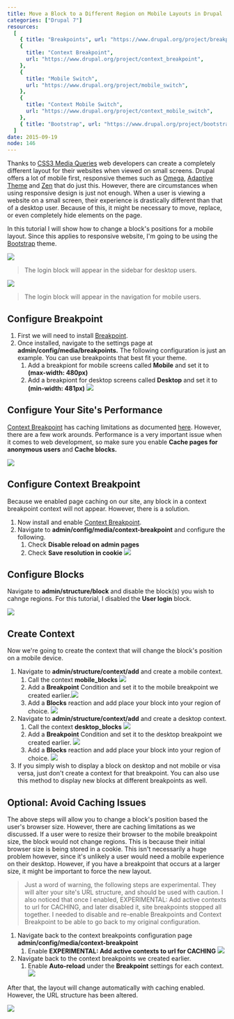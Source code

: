 ```yaml
---
title: Move a Block to a Different Region on Mobile Layouts in Drupal
categories: ["Drupal 7"]
resources:
  [
    { title: "Breakpoints", url: "https://www.drupal.org/project/breakpoints" },
    {
      title: "Context Breakpoint",
      url: "https://www.drupal.org/project/context_breakpoint",
    },
    {
      title: "Mobile Switch",
      url: "https://www.drupal.org/project/mobile_switch",
    },
    {
      title: "Context Mobile Switch",
      url: "https://www.drupal.org/project/context_mobile_switch",
    },
    { title: "Bootstrap", url: "https://www.drupal.org/project/bootstrap" },
  ]
date: 2015-09-19
node: 146
---
```


Thanks to [CSS3 Media Queries](http://www.w3schools.com/cssref/css3_pr_mediaquery.asp) web developers can create a completely different layout for their websites when viewed on small screens. Drupal offers a lot of mobile first, responsive themes such as [Omega](https://www.drupal.org/project/omega), [Adaptive Theme](https://www.drupal.org/project/adaptivetheme) and [Zen](https://www.drupal.org/project/zen) that do just this. However, there are circumstances when using responsive design is just not enough. When a user is viewing a website on a small screen, their experience is drastically different than that of a desktop user. Because of this, it might be necessary to move, replace, or even completely hide elements on the page.

In this tutorial I will show how to change a block's positions for a mobile layout. Since this applies to responsive website, I'm going to be using the [Bootstrap](https://www.drupal.org/project/bootstrap) theme.

![](/assets/images/posts/move-block-different-region-mobile-layouts-drupal/Screen-Shot-2015-09-18-at-7.51.46-PM.png)

> The login block will appear in the sidebar for desktop users.

![](/assets/images/posts/move-block-different-region-mobile-layouts-drupal/Screen-Shot-2015-09-18-at-7.51.33-PM.png)

> The login block will appear in the navigation for mobile users.

## Configure Breakpoint

1. First we will need to install [Breakpoint](https://www.drupal.org/project/breakpoints).
2. Once installed, navigate to the settings page at **admin/config/media/breakpoints.** The following configuration is just an example. You can use breakpoints that best fit your theme.
   1. Add a breakpiont for mobile screens called **Mobile** and set it to **(max-width: 480px)**
   2. Add a breakpiont for desktop screens called **Desktop** and set it to **(min-width: 481px)​** ![](/assets/images/posts/move-block-different-region-mobile-layouts-drupal/Screen-Shot-2015-09-18-at-7.33.48-PM.png)

## Configure Your Site's Performance

[Context Breakpoint](https://www.drupal.org/project/context_breakpoint) has caching limitations as documented [here](http://cgit.drupalcode.org/context_breakpoint/tree/README.txt?id=refs/heads;id2=7.x-1.x). However, there are a few work arounds. Performance is a very important issue when it comes to web development, so make sure you enable **Cache pages for anonymous users** and **Cache blocks.**

![](/assets/images/posts/move-block-different-region-mobile-layouts-drupal/Screen-Shot-2015-09-18-at-7.36.56-PM.png)

## Configure Context Breakpoint

Because we enabled page caching on our site, any block in a context breakpoint context will not appear. However, there is a solution.

1. Now install and enable [Context Breakpoint](https://www.drupal.org/project/context_breakpoint).
2. Navigate to **admin/config/media/context-breakpoint** and configure the following.
   1. Check **Disable reload on admin pages**
   2. Check **Save resolution in cookie** ![](/assets/images/posts/move-block-different-region-mobile-layouts-drupal/Screen-Shot-2015-09-18-at-7.34.13-PM.png)

## Configure Blocks

Navigate to **admin/structure/block** and disable the block(s) you wish to cahnge regions. For this tutorial, I disabled the **User login** block.

![](/assets/images/posts/move-block-different-region-mobile-layouts-drupal/Screen-Shot-2015-09-18-at-7.34.33-PM.png)

## Create Context

Now we're going to create the context that will change the block's position on a mobile device.

1. Navigate to **admin/structure/context/add** and create a mobile context.
   1. Call the context **mobile_blocks** ![](/assets/images/posts/move-block-different-region-mobile-layouts-drupal/Screen-Shot-2015-09-18-at-7.35.52-PM.png)
   2. Add a **Breakpoint** Condition and set it to the mobile breakpoint we created earlier.![](/assets/images/posts/move-block-different-region-mobile-layouts-drupal/Screen-Shot-2015-09-18-at-8.47.55-PM.png)
   3. Add a **Blocks** reaction and add place your block into your region of choice. ![](/assets/images/posts/move-block-different-region-mobile-layouts-drupal/Screen-Shot-2015-09-18-at-7.36.11-PM.png)
2. Navigate to **admin/structure/context/add** and create a desktop context.
   1. Call the context **desktop_blocks** ![](/assets/images/posts/move-block-different-region-mobile-layouts-drupal/Screen-Shot-2015-09-18-at-7.34.56-PM.png)
   2. Add a **Breakpoint** Condition and set it to the desktop breakpoint we created earlier. ![](/assets/images/posts/move-block-different-region-mobile-layouts-drupal/Screen-Shot-2015-09-19-at-7.31.53-AM.png)
   3. Add a **Blocks** reaction and add place your block into your region of choice. ![](/assets/images/posts/move-block-different-region-mobile-layouts-drupal/Screen-Shot-2015-09-18-at-7.35.15-PM.png)
3. If you simply wish to display a block on desktop and not mobile or visa versa, just don't create a context for that breakpoint. You can also use this method to display new blocks at different breakpoints as well.

## Optional: Avoid Caching Issues

The above steps will allow you to change a block's position based the user's browser size. However, there are caching limitations as we discussed. If a user were to resize their browser to the mobile breakpoint size, the block would not change regions. This is because their initial browser size is being stored in a cookie. This isn't necessarily a huge problem however, since it's unlikely a user would need a mobile experience on their desktop. However, if you have a breakpoint that occurs at a larger size, it might be important to force the new layout.

> Just a word of warning, the following steps are experimental. They will alter your site's URL structure, and should be used with caution. I also noticed that once I enabled, EXPERIMENTAL: Add active contexts to url for CACHING, and later disabled it, site breakpoints stopped all together. I needed to disable and re-enable Breakpoints and Context Breakpoint to be able to go back to my original configuration.

1. Navigate back to the context breakpoints configuration page **admin/config/media/context-breakpoint**
   1. ​Enable **EXPERIMENTAL: Add active contexts to url for CACHING**
      ![](/assets/images/posts/move-block-different-region-mobile-layouts-drupal/Screen-Shot-2015-09-18-at-7.42.35-PM.png)
2. ​Navigate back to the context breakpoints we created earlier.
   1. Enable **Auto-reload** under the **Breakpoint** settings for each context.  
      ![](/assets/images/posts/move-block-different-region-mobile-layouts-drupal/Screen-Shot-2015-09-19-at-7.54.37-AM.png)

After that, the layout will change automatically with caching enabled. However, the URL structure has been altered.

![](/assets/images/posts/move-block-different-region-mobile-layouts-drupal/mobile-block-1.gif)
